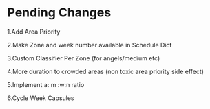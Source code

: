 # **Pending Changes**

1.Add Area Priority

2.Make Zone and week number available in Schedule Dict 

3.Custom Classifier Per Zone (for angels/medium etc)

4.More duration to crowded areas (non toxic area priority side effect)

5.Implement a: m :w:n ratio 

6.Cycle Week Capsules
